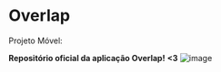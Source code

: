 # Overlap
Projeto Móvel:

**Repositório oficial da aplicação Overlap!**
**<3**
![image](https://user-images.githubusercontent.com/85440320/201154548-7fa313f8-3fd2-4989-ae0b-fff58bf6b7cd.png)

